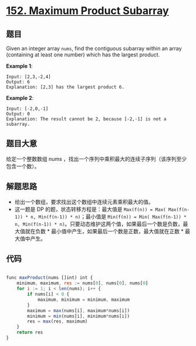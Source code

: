 # [152. Maximum Product Subarray](https://leetcode.com/problems/maximum-product-subarray/)


## 题目

Given an integer array `nums`, find the contiguous subarray within an array (containing at least one number) which has the largest product.

**Example 1**:

    Input: [2,3,-2,4]
    Output: 6
    Explanation: [2,3] has the largest product 6.

**Example 2**:

    Input: [-2,0,-1]
    Output: 0
    Explanation: The result cannot be 2, because [-2,-1] is not a subarray.


## 题目大意

给定一个整数数组 nums ，找出一个序列中乘积最大的连续子序列（该序列至少包含一个数）。


## 解题思路

- 给出一个数组，要求找出这个数组中连续元素乘积最大的值。
- 这一题是 DP 的题，状态转移方程是：最大值是 `Max(f(n)) = Max( Max(f(n-1)) * n, Min(f(n-1)) * n)`；最小值是 `Min(f(n)) = Min( Max(f(n-1)) * n, Min(f(n-1)) * n)`。只要动态维护这两个值，如果最后一个数是负数，最大值就在负数 * 最小值中产生，如果最后一个数是正数，最大值就在正数 * 最大值中产生。



## 代码

```javascript

func maxProduct(nums []int) int {
	minimum, maximum, res := nums[0], nums[0], nums[0]
	for i := 1; i < len(nums); i++ {
		if nums[i] < 0 {
			maximum, minimum = minimum, maximum
		}
		maximum = max(nums[i], maximum*nums[i])
		minimum = min(nums[i], minimum*nums[i])
		res = max(res, maximum)
	}
	return res
}

```
